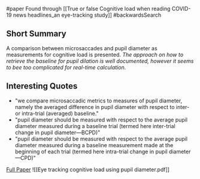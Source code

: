 #paper
Found through [[True or false Cognitive load when reading COVID-19 news headlines_an eye-tracking study]] #backwardsSearch

## Short Summary ##
A comparison between microsaccades and pupil diameter as measurements for cognitive load is presented.
*The approach on how to retrieve the baseline for pupil dilation is well documented, however it seems to bee too complicated for real-time calculation.*

## Interesting Quotes ##
-  "we compare microsaccadic metrics to measures of pupil diameter, namely the averaged difference in pupil diameter with respect to inter- or intra-trial (averaged) baseline."
- "pupil diameter should be measured with respect to the average pupil diameter measured during a baseline trial (termed here inter-trial change in pupil diameter—BCPD)"
- "pupil diameter should be measured with respect to the average pupil diameter measured during a baseline measurement made at the beginning of each trial (termed here intra-trial change in pupil diameter—CPD)"

[Full Paper](https://pdfs.semanticscholar.org/5ee7/d0e7dd42d2eb07b27fc6a86b8f14c2092625.pdf) ![[Eye tracking cognitive load using pupil diameter.pdf]]